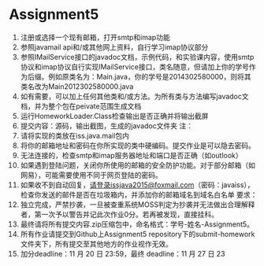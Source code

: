 # Assignment5


1. 注册或选择一个现有邮箱，打开smtp和imap功能
2. 参照javamail api和/或其他网上资料，自行学习imap协议部分
3. 参照IMailService接口的javadoc文档，示例代码，和实验课内容，使用smtp协议和imap协议自行实现IMailService接口，类名随意，但请加上你的学号作为后缀。例如原类名为：Main.java，你的学号是2014302580000，则将其类名改为Main2012302580000.java
4. 如有需要，可以加上任何其他类和/或方法。为所有类与方法编写javadoc文档，并为整个包在peivate范围生成文档
5. 运行HomeworkLoader.Class检查输出是否正确并将输出截屏
6. 提交内容：源码，输出截图，生成的javadoc文件夹
注：
1. 请将实现的类放在iss.java.mail包内
2. 将你的邮箱地址和密码在你所实现的类中硬编码。提交作业是可以隐去密码。
3. 无法连接的，检查smtp和imap服务器地址和端口是否正确（如outlook）
2. 如果遇到登陆问题，关闭你所使用的邮箱的安全防护功能。对于部分邮箱（如网易），可能需要使用不同于网页登陆的密码。
3. 如果收不到自动回复，请登录issjava2015@foxmail.com（密码：javaiss），检查你发送的邮件是否在垃圾箱内，并添加你的邮箱域名到域名白名单
要求：
1. 独立完成，严禁抄袭，一旦被查重系统MOSS判定为抄袭并无法做出合理解释者，第一次予以警告并记此次作业0分。若再被发现，直接挂科。
2. 最终请将所有提交内容.zip压缩包中，命名格式：学号-姓名-Assignment5。
3. 所有作业请提交到Github上Assignment5 repository下的submit-homework文件夹下，所有提交至其他地方的作业视作无效。
4. 加分deadline：11 月 20 日 23:59，最终 deadline：11 月 27 日 23
